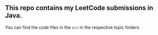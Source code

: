 ## This repo contains my LeetCode submissions in Java.

You can find the code files in the `src` in the respective topic folders
